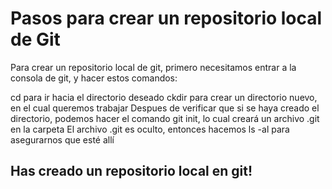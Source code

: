 # Pasos para crear un repositorio local de Git

Para crear un repositorio local de git, primero necesitamos entrar a la consola de git, y hacer estos comandos:

cd para ir hacia el directorio deseado
ckdir para crear un directorio nuevo, en el cual queremos trabajar
Despues de verificar que si se haya creado el directorio, podemos hacer el comando git init, lo cual creará un archivo .git en la carpeta
El archivo .git es oculto, entonces hacemos ls -al para asegurarnos que esté allí

## Has creado un repositorio local en git!

